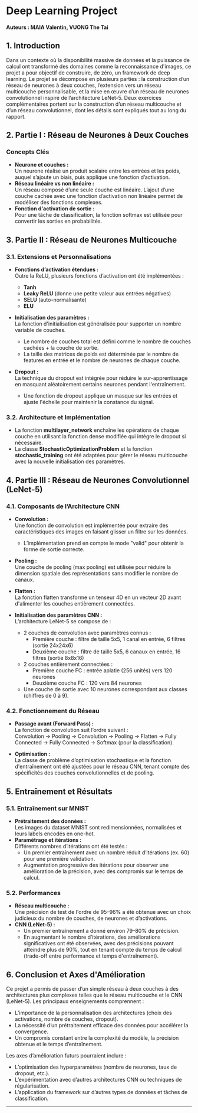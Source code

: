 # Deep Learning Project

**Auteurs : MAIA Valentin, VUONG The Tai**

## 1. Introduction

Dans un contexte où la disponibilité massive de données et la puissance de calcul ont transformé des domaines comme la reconnaissance d'images, ce projet a pour objectif de construire, de zéro, un framework de deep learning. Le projet se décompose en plusieurs parties : la construction d’un réseau de neurones à deux couches, l’extension vers un réseau multicouche personnalisable, et la mise en œuvre d’un réseau de neurones convolutionnel inspiré de l’architecture LeNet-5. Deux exercices complémentaires portent sur la construction d’un réseau multicouche et d’un réseau convolutionnel, dont les détails sont expliqués tout au long du rapport.

## 2. Partie I : Réseau de Neurones à Deux Couches

### Concepts Clés
- **Neurone et couches :**  
  Un neurone réalise un produit scalaire entre les entrées et les poids, auquel s’ajoute un biais, puis applique une fonction d’activation.  
- **Réseau linéaire vs non linéaire :**  
  Un réseau composé d’une seule couche est linéaire. L’ajout d’une couche cachée avec une fonction d’activation non linéaire permet de modéliser des fonctions complexes.
- **Fonction d'activation de sortie :**  
  Pour une tâche de classification, la fonction softmax est utilisée pour convertir les sorties en probabilités.

## 3. Partie II : Réseau de Neurones Multicouche

### 3.1. Extensions et Personnalisations
- **Fonctions d’activation étendues :**  
  Outre la ReLU, plusieurs fonctions d’activation ont été implémentées :
  - **Tanh**
  - **Leaky ReLU** (donne une petite valeur aux entrées négatives)
  - **SELU** (auto-normalisante)
  - **ELU**
  
- **Initialisation des paramètres :**  
  La fonction d'initialisation est généralisée pour supporter un nombre variable de couches.  
  - Le nombre de couches total est défini comme le nombre de couches cachées + la couche de sortie.
  - La taille des matrices de poids est déterminée par le nombre de features en entrée et le nombre de neurones de chaque couche.

- **Dropout :**  
  La technique du dropout est intégrée pour réduire le sur-apprentissage en masquant aléatoirement certains neurones pendant l'entraînement.  
  - Une fonction de dropout applique un masque sur les entrées et ajuste l'échelle pour maintenir la constance du signal.

### 3.2. Architecture et Implémentation
- La fonction **multilayer_network** enchaîne les opérations de chaque couche en utilisant la fonction dense modifiée qui intègre le dropout si nécessaire.
- La classe **StochasticOptimizationProblem** et la fonction **stochastic_training** ont été adaptées pour gérer le réseau multicouche avec la nouvelle initialisation des paramètres.

## 4. Partie III : Réseau de Neurones Convolutionnel (LeNet-5)

### 4.1. Composants de l’Architecture CNN
- **Convolution :**  
  Une fonction de convolution est implémentée pour extraire des caractéristiques des images en faisant glisser un filtre sur les données.  
  - L’implémentation prend en compte le mode "valid" pour obtenir la forme de sortie correcte.
  
- **Pooling :**  
  Une couche de pooling (max pooling) est utilisée pour réduire la dimension spatiale des représentations sans modifier le nombre de canaux.
  
- **Flatten :**  
  La fonction flatten transforme un tenseur 4D en un vecteur 2D avant d'alimenter les couches entièrement connectées.
  
- **Initialisation des paramètres CNN :**  
  L’architecture LeNet-5 se compose de :
  - 2 couches de convolution avec paramètres connus :
    - Première couche : filtre de taille 5x5, 1 canal en entrée, 6 filtres (sortie 24x24x6)
    - Deuxième couche : filtre de taille 5x5, 6 canaux en entrée, 16 filtres (sortie 8x8x16)
  - 2 couches entièrement connectées :
    - Première couche FC : entrée aplatie (256 unités) vers 120 neurones
    - Deuxième couche FC : 120 vers 84 neurones
  - Une couche de sortie avec 10 neurones correspondant aux classes (chiffres de 0 à 9).

### 4.2. Fonctionnement du Réseau
- **Passage avant (Forward Pass) :**  
  La fonction de convolution suit l’ordre suivant :  
  Convolution → Pooling → Convolution → Pooling → Flatten → Fully Connected → Fully Connected → Softmax (pour la classification).
  
- **Optimisation :**  
  La classe de problème d’optimisation stochastique et la fonction d'entraînement ont été ajustées pour le réseau CNN, tenant compte des spécificités des couches convolutionnelles et de pooling.

## 5. Entraînement et Résultats

### 5.1. Entraînement sur MNIST
- **Prétraitement des données :**  
  Les images du dataset MNIST sont redimensionnées, normalisées et leurs labels encodés en one-hot.
- **Paramétrage et itérations :**  
  Différents nombres d’itérations ont été testés :
  - Un premier entraînement avec un nombre réduit d’itérations (ex. 60) pour une première validation.
  - Augmentation progressive des itérations pour observer une amélioration de la précision, avec des compromis sur le temps de calcul.
  
### 5.2. Performances
- **Réseau multicouche :**  
  Une précision de test de l'ordre de 95–96% a été obtenue avec un choix judicieux du nombre de couches, de neurones et d’activations.
- **CNN (LeNet-5) :**  
  - Un premier entraînement a donné environ 79–80% de précision.
  - En augmentant le nombre d’itérations, des améliorations significatives ont été observées, avec des précisions pouvant atteindre plus de 90%, tout en tenant compte du temps de calcul (trade-off entre performance et temps d'entraînement).

## 6. Conclusion et Axes d'Amélioration

Ce projet a permis de passer d’un simple réseau à deux couches à des architectures plus complexes telles que le réseau multicouche et le CNN (LeNet-5). Les principaux enseignements comprennent :
- L’importance de la personnalisation des architectures (choix des activations, nombre de couches, dropout).
- La nécessité d’un prétraitement efficace des données pour accélérer la convergence.
- Un compromis constant entre la complexité du modèle, la précision obtenue et le temps d’entraînement.

Les axes d’amélioration futurs pourraient inclure :
- L’optimisation des hyperparamètres (nombre de neurones, taux de dropout, etc.).
- L’expérimentation avec d’autres architectures CNN ou techniques de régularisation.
- L’application du framework sur d’autres types de données et tâches de classification.

---
